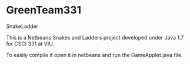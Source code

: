 GreenTeam331
============

SnakeLadder


This is a Netbeans Snakes and Ladders project developed under Java 1.7 for CSCI 331 at VIU.

To easily compile it open it in netbeans and run the GameApplet.java file.
